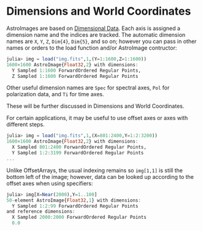 # Dimensions and World Coordinates

AstroImages are based on [Dimensional Data](https://github.com/rafaqz/DimensionalData.jl). Each axis is assigned a dimension name
and the indices are tracked.
The automatic dimension names are `X`, `Y`, `Z`, `Dim{4}`, `Dim{5}`, and so on; however you can pass in other names or orders to the load function and/or AstroImage contructor:

```julia
julia> img = load("img.fits",1,(Y=1:1600,Z=1:1600))
1600×1600 AstroImage{Float32,2} with dimensions:
  Y Sampled 1:1600 ForwardOrdered Regular Points,
  Z Sampled 1:1600 ForwardOrdered Regular Points
```
Other useful dimension names are `Spec` for spectral axes, `Pol` for polarization data, and `Ti` for time axes.

These will be further discussed in Dimensions and World Coordinates.

For certain applications, it may be useful to use offset axes or axes with different steps. 
```julia
julia> img = load("img.fits",1,(X=801:2400,Y=1:2:3200))
1600×1600 AstroImage{Float32,2} with dimensions:
  X Sampled 801:2400 ForwardOrdered Regular Points,
  Y Sampled 1:2:3199 ForwardOrdered Regular Points
...
```

Unlike OffsetArrays, the usual indexing remains so `img[1,1]` is still the bottom left of the image;
however, data can be looked up according to the offset axes when using specifiers:
```julia
julia> img[X=Near(2000),Y=1..100]
50-element AstroImage{Float32,1} with dimensions:
  Y Sampled 1:2:99 ForwardOrdered Regular Points
and reference dimensions:
  X Sampled 2000:2000 ForwardOrdered Regular Points
  0.0
```


